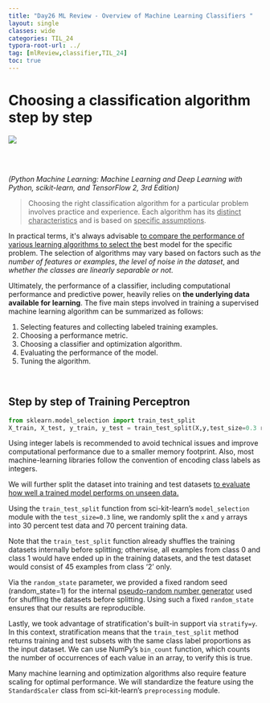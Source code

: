 ```yaml
---
title: "Day26 ML Review - Overview of Machine Learning Classifiers "
layout: single
classes: wide
categories: TIL_24
typora-root-url: ../
tag: [mlReview,classifier,TIL_24]
toc: true 
---
```


# **Choosing a classification algorithm step by step**

<img src="/blog/images/2024-07-16-TIL24_Day26/FAE622BA-18CF-4AD8-85DD-E5699441DCF6.jpeg">

<br><br>

*(Python Machine Learning: Machine Learning and Deep Learning with Python, scikit-learn, and TensorFlow 2, 3rd Edition)*

> Choosing the right classification algorithm for a particular problem involves practice and experience. Each algorithm has its <u>distinct characteristics</u> and is based on <u>specific assumptions</u>.

In practical terms, it's always advisable <u>to compare the performance of various learning algorithms to select the</u> best model for the specific problem. The selection of algorithms may vary based on factors such as t*he number of features or examples*, *the level of noise in the dataset*, and *whether the classes are linearly separable or not.*

Ultimately, the performance of a classifier, including computational performance and predictive power, heavily relies on **the underlying data available for learning**. The five main steps involved in training a supervised machine learning algorithm can be summarized as follows:

1. Selecting features and collecting labeled training examples.
2. Choosing a performance metric.
3. Choosing a classifier and optimization algorithm.
4. Evaluating the performance of the model.
5. Tuning the algorithm.

<br>



## Step by step of Training Perceptron

```python
from sklearn.model_selection import train_test_split
X_train, X_test, y_train, y_test = train_test_split(X,y,test_size=0.3 random_state=1, stratify=y)
```

Using integer labels is recommended to avoid technical issues and improve computational performance due to a smaller memory footprint. Also, most machine-learning libraries follow the convention of encoding class labels as integers.

We will further split the dataset into training and test datasets <u>to evaluate how well a trained model performs on unseen data.</u>

Using the `train_test_split` function from sci-kit-learn’s `model_selection` module with the `test_size=0.3` line, we randomly split the `x` and `y` arrays into 30 percent test data and 70 percent training data. 

Note that the `train_test_split` function already shuffles the training datasets internally before splitting; otherwise, all examples from class 0 and class 1 would have ended up in the training datasets, and the test dataset would consist of 45 examples from class ‘2’ only. 

Via the `random_state` parameter, we provided a fixed random seed (random_state=1) for the internal <u>pseudo-random number generator</u> used for shuffling the datasets before splitting. Using such a fixed `random_state` ensures that our results are reproducible.

Lastly, we took advantage of stratification's built-in support via `stratify=y`. In this context, stratification means that the `train_test_split` method returns training and test subsets with the same class label proportions as the input dataset. We can use NumPy’s `bin_count` function, which counts the number of occurrences of each value in an array, to verify this is true.

Many machine learning and optimization algorithms also require feature scaling for optimal performance. We will standardize the feature using the `StandardScaler` class from sci-kit-learn’s `preprocessing` module. 

<br><br>

